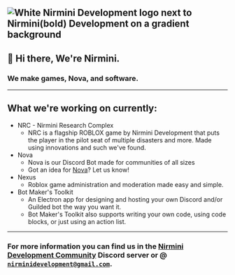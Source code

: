 ![White Nirmini Development logo next to Nirmini(bold) Development on a gradient background]([https://raw.githubusercontent.com/Nirmini/.github/refs/heads/main/assets/NirminiDevelopment-Bg-V3.png](https://raw.githubusercontent.com/Nirmini/.github/refs/heads/main/assets/NirminiDevelopment-Banner.png))
---
## :wave: Hi there, We're Nirmini.
### We make games, Nova, and software.
---
## What we're working on currently:
- NRC - Nirmini Research Complex
  - NRC is a flagship ROBLOX game by Nirmini Development that puts the player in the pilot seat of multiple disasters and more. Made using innovations and such we've found.
- Nova
  - Nova is our Discord Bot made for communities of all sizes 
  - Got an idea for [Nova](https://github.com/Nirmini/Novabot)? Let us know!
- Nexus
  - Roblox game administration and moderation made easy and simple.
- Bot Maker's Toolkit
  - An Electron app for designing and hosting your own Discord and/or Guilded bot the way you want it. 
  - Bot Maker's Toolkit also supports writing your own code, using code blocks, or just using an action list.
---
### For more information you can find us in the [Nirmini Development Community](https://discord.gg/9Y7aZejzUH) Discord server or @ [`nirminidevelopment@gmail.com`](mailto:nirminidevelopment@gmail.com).

